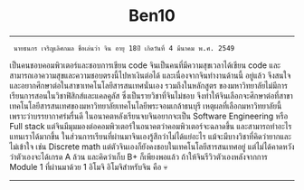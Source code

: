 <h1 align= "center"> Ben10 </h1>

<hr>

     นายธนกร เจริญเลิศกมล ชื่อเล่นว่า จิน อายุ 18ปี เกิดวันที่ 4 มีนาคม พ.ศ. 2549 
เป็นคนชอบคอมพิวเตอร์และชอบการเขียน code จินเป็นคนที่มีความสุขเวลาได้เขียน code 
และสามารถเอาความสุขและความชอบตรงนี้ไปหาเงินต่อได้ และเนื่องจากจินทำงานด้านนี้
อยู่แล้ว จึงสนใจและอยากศึกษาต่อในสาขาเทคโนโลยีสารสนเทศนั่นเอง รวมถึงในหลักสูตร
ของมหาวิทยาลัยไม่มีการเรียนการสอนในวิชาฟิสิกส์และแคลคูลัส ซึ่งเป็นรายวิชาที่จินไม่ชอบ 
จึงทำให้จินเลือกจะศึกษาต่อที่สาขาเทคโนโลยีสารสนเทศของมหาวิทยาลัยเทคโนโลยีพระจอมเกล้าธนบุรี 
เหตุผลที่เลือกมหาวิทยาลัยนี้เพราะว่าบรรยากาศร่มรื่นดี ในอนาคตหลังเรียนจบจินอยากจะเป็น 
Software Engineering หรือ Full stack แต่จินมีมุมมองต่อคอมพิวเตอร์ในอนาคตว่าคอมพิวเตอร์จะฉลาดขึ้น 
และสามารถทำอะไรแทนเราได้มากขึ้น ในส่วนการเรียนที่ผ่านมาจินเองรู้สึกว่าไม่ได้แย่อะไร 
แม้จะมีบางวิชาที่คิดว่ายากและไม่เข้าใจ เช่น Discrete math แต่ตัวจินเองก็ยังคงชอบในเทคโนโลยีสารสนเทศอยู่ 
แต่ไม่ได้คาดหวังว่าตัวเองจะได้เกรด A  ล้วน และคิดว่าเก็บ B+ ก็เพียงพอแล้ว ถ้าให้จินรีวิวตัวเองหลังจากการ Module 1 
ที่ผ่านมาด้วย 1 อิโมจิ อิโมจิสำหรับจิน คือ 💀

<hr>
